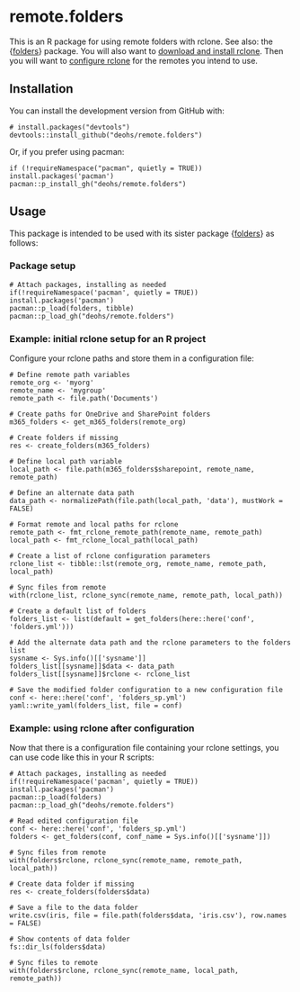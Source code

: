 # remote.folders

This is an R package for using remote folders with rclone. 
See also: the {[folders](https://github.com/deohs/folders/)} package. You will 
also want to [download and install rclone](https://rclone.org/install/). Then 
you will want to [configure rclone](https://rclone.org/docs/) for the remotes 
you intend to use.

## Installation

You can install the development version from GitHub with:

```
# install.packages("devtools")
devtools::install_github("deohs/remote.folders")
```
Or, if you prefer using pacman:

```
if (!requireNamespace("pacman", quietly = TRUE)) install.packages('pacman')
pacman::p_install_gh("deohs/remote.folders")
```

## Usage

This package is intended to be used with its sister package 
{[folders](https://github.com/deohs/folders/)} as follows:

### Package setup

```
# Attach packages, installing as needed
if(!requireNamespace('pacman', quietly = TRUE)) install.packages('pacman')
pacman::p_load(folders, tibble)
pacman::p_load_gh("deohs/remote.folders")
```

### Example: initial rclone setup for an R project

Configure your rclone paths and store them in a configuration file:

```
# Define remote path variables
remote_org <- 'myorg'
remote_name <- 'mygroup'
remote_path <- file.path('Documents')

# Create paths for OneDrive and SharePoint folders
m365_folders <- get_m365_folders(remote_org)

# Create folders if missing
res <- create_folders(m365_folders)

# Define local path variable
local_path <- file.path(m365_folders$sharepoint, remote_name, remote_path)

# Define an alternate data path
data_path <- normalizePath(file.path(local_path, 'data'), mustWork = FALSE)

# Format remote and local paths for rclone
remote_path <- fmt_rclone_remote_path(remote_name, remote_path)
local_path <- fmt_rclone_local_path(local_path)

# Create a list of rclone configuration parameters
rclone_list <- tibble::lst(remote_org, remote_name, remote_path, local_path)

# Sync files from remote
with(rclone_list, rclone_sync(remote_name, remote_path, local_path))

# Create a default list of folders
folders_list <- list(default = get_folders(here::here('conf', 'folders.yml')))

# Add the alternate data path and the rclone parameters to the folders list
sysname <- Sys.info()[['sysname']]
folders_list[[sysname]]$data <- data_path
folders_list[[sysname]]$rclone <- rclone_list

# Save the modified folder configuration to a new configuration file
conf <- here::here('conf', 'folders_sp.yml')
yaml::write_yaml(folders_list, file = conf)
```

### Example: using rclone after configuration

Now that there is a configuration file containing your rclone settings, you 
can use code like this in your R scripts:

```
# Attach packages, installing as needed
if(!requireNamespace('pacman', quietly = TRUE)) install.packages('pacman')
pacman::p_load(folders)
pacman::p_load_gh("deohs/remote.folders")

# Read edited configuration file
conf <- here::here('conf', 'folders_sp.yml')
folders <- get_folders(conf, conf_name = Sys.info()[['sysname']])

# Sync files from remote
with(folders$rclone, rclone_sync(remote_name, remote_path, local_path))

# Create data folder if missing
res <- create_folders(folders$data)

# Save a file to the data folder
write.csv(iris, file = file.path(folders$data, 'iris.csv'), row.names = FALSE)

# Show contents of data folder
fs::dir_ls(folders$data)

# Sync files to remote
with(folders$rclone, rclone_sync(remote_name, local_path, remote_path))
```
